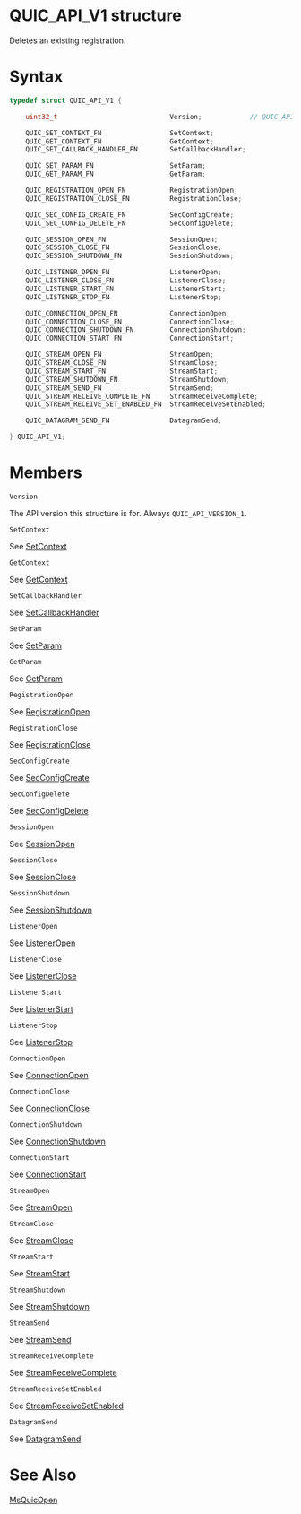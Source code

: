 QUIC_API_V1 structure
======

Deletes an existing registration.

# Syntax

```C
typedef struct QUIC_API_V1 {

    uint32_t                            Version;            // QUIC_API_VERSION_1

    QUIC_SET_CONTEXT_FN                 SetContext;
    QUIC_GET_CONTEXT_FN                 GetContext;
    QUIC_SET_CALLBACK_HANDLER_FN        SetCallbackHandler;

    QUIC_SET_PARAM_FN                   SetParam;
    QUIC_GET_PARAM_FN                   GetParam;

    QUIC_REGISTRATION_OPEN_FN           RegistrationOpen;
    QUIC_REGISTRATION_CLOSE_FN          RegistrationClose;

    QUIC_SEC_CONFIG_CREATE_FN           SecConfigCreate;
    QUIC_SEC_CONFIG_DELETE_FN           SecConfigDelete;

    QUIC_SESSION_OPEN_FN                SessionOpen;
    QUIC_SESSION_CLOSE_FN               SessionClose;
    QUIC_SESSION_SHUTDOWN_FN            SessionShutdown;

    QUIC_LISTENER_OPEN_FN               ListenerOpen;
    QUIC_LISTENER_CLOSE_FN              ListenerClose;
    QUIC_LISTENER_START_FN              ListenerStart;
    QUIC_LISTENER_STOP_FN               ListenerStop;

    QUIC_CONNECTION_OPEN_FN             ConnectionOpen;
    QUIC_CONNECTION_CLOSE_FN            ConnectionClose;
    QUIC_CONNECTION_SHUTDOWN_FN         ConnectionShutdown;
    QUIC_CONNECTION_START_FN            ConnectionStart;

    QUIC_STREAM_OPEN_FN                 StreamOpen;
    QUIC_STREAM_CLOSE_FN                StreamClose;
    QUIC_STREAM_START_FN                StreamStart;
    QUIC_STREAM_SHUTDOWN_FN             StreamShutdown;
    QUIC_STREAM_SEND_FN                 StreamSend;
    QUIC_STREAM_RECEIVE_COMPLETE_FN     StreamReceiveComplete;
    QUIC_STREAM_RECEIVE_SET_ENABLED_FN  StreamReceiveSetEnabled;

    QUIC_DATAGRAM_SEND_FN               DatagramSend;

} QUIC_API_V1;
```

# Members

`Version`

The API version this structure is for. Always `QUIC_API_VERSION_1`.

`SetContext`

See [SetContext](SetContext.md)

`GetContext`

See [GetContext](GetContext.md)

`SetCallbackHandler`

See [SetCallbackHandler](SetCallbackHandler.md)

`SetParam`

See [SetParam](SetParam.md)

`GetParam`

See [GetParam](GetParam.md)

`RegistrationOpen`

See [RegistrationOpen](RegistrationOpen.md)

`RegistrationClose`

See [RegistrationClose](RegistrationClose.md)

`SecConfigCreate`

See [SecConfigCreate](SecConfigCreate.md)

`SecConfigDelete`

See [SecConfigDelete](SecConfigDelete.md)

`SessionOpen`

See [SessionOpen](SessionOpen.md)

`SessionClose`

See [SessionClose](SessionClose.md)

`SessionShutdown`

See [SessionShutdown](SessionShutdown.md)

`ListenerOpen`

See [ListenerOpen](ListenerOpen.md)

`ListenerClose`

See [ListenerClose](ListenerClose.md)

`ListenerStart`

See [ListenerStart](ListenerStart.md)

`ListenerStop`

See [ListenerStop](ListenerStop.md)

`ConnectionOpen`

See [ConnectionOpen](ConnectionOpen.md)

`ConnectionClose`

See [ConnectionClose](ConnectionClose.md)

`ConnectionShutdown`

See [ConnectionShutdown](ConnectionShutdown.md)

`ConnectionStart`

See [ConnectionStart](ConnectionStart.md)

`StreamOpen`

See [StreamOpen](StreamOpen.md)

`StreamClose`

See [StreamClose](StreamClose.md)

`StreamStart`

See [StreamStart](StreamStart.md)

`StreamShutdown`

See [StreamShutdown](StreamShutdown.md)

`StreamSend`

See [StreamSend](StreamSend.md)

`StreamReceiveComplete`

See [StreamReceiveComplete](StreamReceiveComplete.md)

`StreamReceiveSetEnabled`

See [StreamReceiveSetEnabled](StreamReceiveSetEnabled.md)

`DatagramSend`

See [DatagramSend](DatagramSend.md)

# See Also

[MsQuicOpen](..\v0/MsQuicOpen.md)<br>
